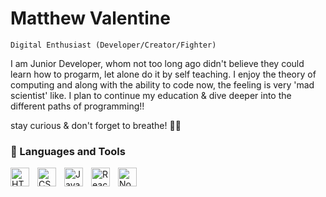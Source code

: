 # Matthew Valentine

 `Digital Enthusiast (Developer/Creator/Fighter)`

I am Junior Developer, whom not too long ago didn't believe they could learn how to progarm, let alone do it by self teaching. I enjoy the theory of computing and along with the ability to code now, the feeling is very 'mad scientist' like. I plan to continue my education & dive deeper into the different paths of programming!!

stay curious & don't forget to breathe! ✌🏼

### 🧰  Languages and Tools

<img align="left" alt="HTML" width="30px" style="padding-right:10px;" src="https://cdn.jsdelivr.net/gh/devicons/devicon/icons/html5/html5-plain.svg" />
<img align="left" alt="CSS" width="30px" style="padding-right:10px;" src="https://cdn.jsdelivr.net/gh/devicons/devicon/icons/css3/css3-plain.svg" />
<img align="left" alt="JavaScript" width="30px" style="padding-right:10px;" src="https://cdn.jsdelivr.net/gh/devicons/devicon/icons/javascript/javascript-plain.svg" />
<img align="left" alt="React" width="30px" style="padding-right:10px;" src="https://cdn.jsdelivr.net/gh/devicons/devicon/icons/react/react-original.svg" />
<img align="left" alt="NodeJS" width="30px" style="padding-right:10px;" src="https://cdn.jsdelivr.net/gh/devicons/devicon/icons/nodejs/nodejs-original.svg" />

<br />

<!---
mValentinee/mValentinee is a ✨ special ✨ repository because its `README.md` (this file) appears on your GitHub profile.
You can click the Preview link to take a look at your changes.
--->


